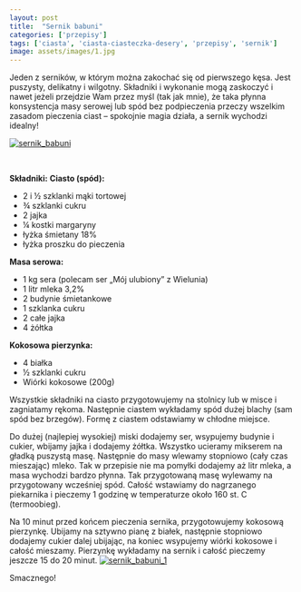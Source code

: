 ```yaml
---
layout: post
title:  "Sernik babuni"
categories: ['przepisy']
tags: ['ciasta', 'ciasta-ciasteczka-desery', 'przepisy', 'sernik']
image: assets/images/1.jpg
---
```

Jeden z serników, w którym można zakochać się od pierwszego kęsa. Jest puszysty, delikatny i wilgotny. Składniki i wykonanie mogą zaskoczyć i nawet jeżeli przejdzie Wam przez myśl (tak jak mnie), że taka płynna konsystencja masy serowej lub spód bez podpieczenia przeczy wszelkim zasadom pieczenia ciast – spokojnie magia działa, a sernik wychodzi idealny!

[![sernik_babuni](http://kobieta-ze-smakiem.pl/wp-content/uploads/2015/01/sernik_babuni-300x222.jpg)](http://kobieta-ze-smakiem.pl/wp-content/uploads/2015/01/sernik_babuni.jpg)

 


**Składniki:**
**Ciasto (spód):**
* 2 i ½ szklanki mąki tortowej
* ¾ szklanki cukru
* 2 jajka
* ¼ kostki margaryny
* łyżka śmietany 18%
* łyżka proszku do pieczenia


**Masa serowa:**
* 1 kg sera (polecam ser „Mój ulubiony” z Wielunia)
* 1 litr mleka 3,2%
* 2 budynie śmietankowe
* 1 szklanka cukru
* 2 całe jajka
* 4 żółtka


**Kokosowa pierzynka:**
* 4 białka
* ½ szklanki cukru
* Wiórki kokosowe (200g)


Wszystkie składniki na ciasto przygotowujemy na stolnicy lub w misce i zagniatamy rękoma. Następnie ciastem wykładamy spód dużej blachy (sam spód bez brzegów). Formę z ciastem odstawiamy w chłodne miejsce.

Do dużej (najlepiej wysokiej) miski dodajemy ser, wsypujemy budynie i cukier, wbijamy jajka i dodajemy żółtka. Wszystko ucieramy mikserem na gładką puszystą masę. Następnie do masy wlewamy stopniowo (cały czas mieszając) mleko. Tak w przepisie nie ma pomyłki dodajemy aż litr mleka, a masa wychodzi bardzo płynna. Tak przygotowaną masę wylewamy na przygotowany wcześniej spód. Całość wstawiamy do nagrzanego piekarnika i pieczemy 1 godzinę w temperaturze około 160 st. C (termoobieg).

Na 10 minut przed końcem pieczenia sernika, przygotowujemy kokosową pierzynkę. Ubijamy na sztywno pianę z białek, następnie stopniowo dodajemy cukier dalej ubijając, na koniec wsypujemy wiórki kokosowe i całość mieszamy. Pierzynkę wykładamy na sernik i całość pieczemy jeszcze 15 do 20 minut.
[![sernik_babuni_1](http://kobieta-ze-smakiem.pl/wp-content/uploads/2015/01/sernik_babuni_1-300x222.jpg)](http://kobieta-ze-smakiem.pl/wp-content/uploads/2015/01/sernik_babuni_1.jpg)


Smacznego!
    